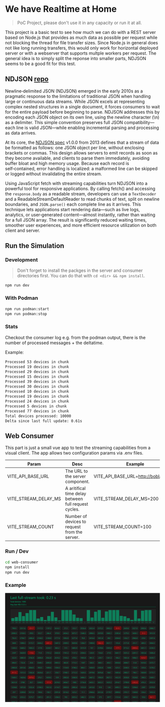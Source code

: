 # We have Realtime at Home

> PoC Project, please don't use it in any capacity or run it at all.

This project is a basic test to see how much we can do with a REST server based on Node.js that provides as much data as possible per request while not blocking the thread for file transfer sizes. Since Node.js in general does not like long running transfers, this would only work for horizontal deployed server or with a webserver that supports multple workers per request. The general idea is to simply split the reponse into smaller parts, NDJSON seems to be a good fit for this test.

## NDJSON [repo](https://github.com/ndjson)

Newline‑delimited JSON (NDJSON) emerged in the early 2010s as a pragmatic response to the limitations of traditional JSON when handling large or continuous data streams. While JSON excels at representing complex nested structures in a single document, it forces consumers to wait for the entire payload before beginning to parse. NDJSON addresses this by encoding each JSON object on its own line, using the newline character (\n) as a delimiter. This simple convention preserves full JSON compatibility—each line is valid JSON—while enabling incremental parsing and processing as data arrives.

At its core, the [NDJSON spec](https://github.com/ndjson/ndjson-spec) v1.0.0 from 2013 defines that a stream of data be formatted as follows: one JSON object per line, without enclosing brackets or commas. This design allows servers to emit records as soon as they become available, and clients to parse them immediately, avoiding buffer bloat and high memory usage. Because each record is self‑contained, error handling is localized: a malformed line can be skipped or logged without invalidating the entire stream.

Using JavaScript fetch with streaming capabilities turn NDJSON into a powerful tool for responsive applications. By calling fetch() and accessing the `response.body` as a readable stream, developers can use a `TextDecoder` and a ReadableStreamDefaultReader to read chunks of text, split on newline boundaries, and `JSON.parse()` each complete line as it arrives. This technique lets applications start rendering data—such as live logs, analytics, or user‑generated content—almost instantly, rather than waiting for a full JSON array. The result is significantly reduced waiting times, smoother user experiences, and more efficient resource utilization on both client and server.

## Run the Simulation

### Development

> Don't forget to install the packges in the server and consumer directories first. You can do that with `cd <dir> && npm install`.

```bash
npm run dev
```

### With Podman

```bash
npm run podman:start
npm run podman:stop
```

### Stats

Checkout the consumer log e.g. from the podman output, there is the number of processed messages + the deltatime.

Example:

```log
Processed 53 devices in chunk
Processed 19 devices in chunk
Processed 29 devices in chunk
Processed 15 devices in chunk
Processed 39 devices in chunk
Processed 30 devices in chunk
Processed 10 devices in chunk
Processed 19 devices in chunk
Processed 24 devices in chunk
Processed 5 devices in chunk
Processed 77 devices in chunk
Total devices processed: 10000
Delta since last full update: 0.61s
```

## Web Consumer

This part is just a small vue app to test the streaming capabilities from a visual client. The app allows two configuration params via .env files.

| Param | Desc | Example |
|-------|------|---------|
| VITE_API_BASE_URL| The URL to the server component. | VITE_API_BASE_URL=<http://boblab:5000> |
| VITE_STREAM_DELAY_MS | A aritifical time delay between full request cycles. | VITE_STREAM_DELAY_MS=200 |
| VITE_STREAM_COUNT | Number of devices to request from the server. | VITE_STREAM_COUNT=100 |

### Run / Dev

```bash
cd web-consumer
npm install
npm run dev
```

### Example

![Web Consumer Example](./docs/web-consumer.png)
